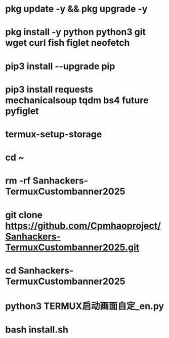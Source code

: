 # pkg update -y && pkg upgrade -y
# pkg install -y python python3 git wget curl fish figlet neofetch
# pip3 install --upgrade pip
# pip3 install requests mechanicalsoup tqdm bs4 future pyfiglet
# termux-setup-storage
# cd ~
# rm -rf Sanhackers-TermuxCustombanner2025
# git clone https://github.com/Cpmhaoproject/Sanhackers-TermuxCustombanner2025.git
# cd Sanhackers-TermuxCustombanner2025
# python3 TERMUX启动画面自定_en.py
# bash install.sh
